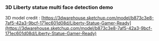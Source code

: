 ### 3D Liberty statue multi face detection demo

3D model credit : [https://3dwarehouse.sketchup.com/model/b873c3e8-7af5-42a3-9bcf-171ec601d08d/Liberty-Statue-Gamer-Ready](https://3dwarehouse.sketchup.com/model/b873c3e8-7af5-42a3-9bcf-171ec601d08d/Liberty-Statue-Gamer-Ready)
